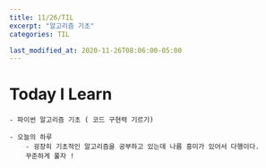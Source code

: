 ```yaml
---
title: 11/26/TIL
excerpt: "알고리즘 기초"
categories: TIL

last_modified_at: 2020-11-26T08:06:00-05:00
---
```


# Today I Learn
    - 파이썬 알고리즘 기초 ( 코드 구현력 기르기)
      
    - 오늘의 하루  
        - 굉장히 기초적인 알고리즘을 공부하고 있는데 나름 흥미가 있어서 다행이다.  
        꾸준하게 풀자 ! 